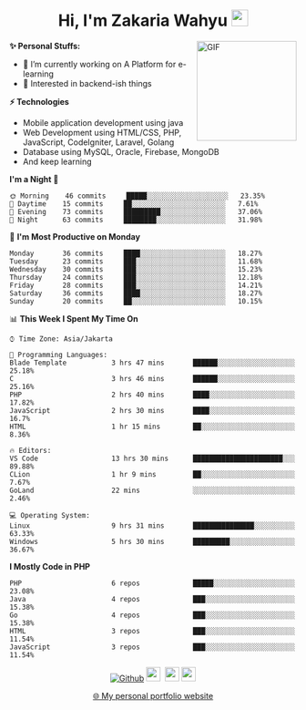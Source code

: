 <h1 align="center">Hi, I'm Zakaria Wahyu <img src="https://github.com/TheDudeThatCode/TheDudeThatCode/blob/master/Assets/Hi.gif" width="29px"></h1>

<img align="right" alt="GIF" height="175px" src="https://www.nayakapratama.co.id/wp-content/uploads/2019/07/Website-Maintenance.gif" />

**✨ Personal Stuffs:**
- 🔭 I’m currently working on A Platform for e-learning 
- 🌱 Interested in backend-ish things

**⚡ Technologies**
- Mobile application development using java
- Web Development using HTML/CSS, PHP, JavaScript, CodeIgniter, Laravel, Golang
- Database using MySQL, Oracle, Firebase, MongoDB
- And keep learning

<!--START_SECTION:waka-->
**I'm a Night 🦉** 

```text
🌞 Morning    46 commits     █████░░░░░░░░░░░░░░░░░░░░   23.35% 
🌆 Daytime    15 commits     ██░░░░░░░░░░░░░░░░░░░░░░░   7.61% 
🌃 Evening    73 commits     █████████░░░░░░░░░░░░░░░░   37.06% 
🌙 Night      63 commits     ████████░░░░░░░░░░░░░░░░░   31.98%

```
📅 **I'm Most Productive on Monday** 

```text
Monday       36 commits     ████░░░░░░░░░░░░░░░░░░░░░   18.27% 
Tuesday      23 commits     ███░░░░░░░░░░░░░░░░░░░░░░   11.68% 
Wednesday    30 commits     ███░░░░░░░░░░░░░░░░░░░░░░   15.23% 
Thursday     24 commits     ███░░░░░░░░░░░░░░░░░░░░░░   12.18% 
Friday       28 commits     ███░░░░░░░░░░░░░░░░░░░░░░   14.21% 
Saturday     36 commits     ████░░░░░░░░░░░░░░░░░░░░░   18.27% 
Sunday       20 commits     ██░░░░░░░░░░░░░░░░░░░░░░░   10.15%

```


📊 **This Week I Spent My Time On** 

```text
⌚︎ Time Zone: Asia/Jakarta

💬 Programming Languages: 
Blade Template           3 hrs 47 mins       ██████░░░░░░░░░░░░░░░░░░░   25.18% 
C                        3 hrs 46 mins       ██████░░░░░░░░░░░░░░░░░░░   25.16% 
PHP                      2 hrs 40 mins       ████░░░░░░░░░░░░░░░░░░░░░   17.82% 
JavaScript               2 hrs 30 mins       ████░░░░░░░░░░░░░░░░░░░░░   16.7% 
HTML                     1 hr 15 mins        ██░░░░░░░░░░░░░░░░░░░░░░░   8.36%

🔥 Editors: 
VS Code                  13 hrs 30 mins      ██████████████████████░░░   89.88% 
CLion                    1 hr 9 mins         ██░░░░░░░░░░░░░░░░░░░░░░░   7.67% 
GoLand                   22 mins             ░░░░░░░░░░░░░░░░░░░░░░░░░   2.46%

💻 Operating System: 
Linux                    9 hrs 31 mins       ███████████████░░░░░░░░░░   63.33% 
Windows                  5 hrs 30 mins       █████████░░░░░░░░░░░░░░░░   36.67%

```

**I Mostly Code in PHP** 

```text
PHP                      6 repos             █████░░░░░░░░░░░░░░░░░░░░   23.08% 
Java                     4 repos             ███░░░░░░░░░░░░░░░░░░░░░░   15.38% 
Go                       4 repos             ███░░░░░░░░░░░░░░░░░░░░░░   15.38% 
HTML                     3 repos             ███░░░░░░░░░░░░░░░░░░░░░░   11.54% 
JavaScript               3 repos             ███░░░░░░░░░░░░░░░░░░░░░░   11.54%

```



<!--END_SECTION:waka-->

<p align="center">
<a href="https://github.com/zakariawahyu" target="_blank"><img alt="Github" src="https://img.shields.io/badge/GitHub-%2312100E.svg?&style=for-the-badge&logo=Github&logoColor=white" /></a>
<a href="https://www.twitter.com/_zakariawahyu"><img src="https://img.shields.io/badge/twitter-%231DA1F2.svg?&style=for-the-badge&logo=twitter&logoColor=white" height=25></a> 
<a href="https://www.linkedin.com/in/zakariawahyu"><img src="https://img.shields.io/badge/linkedin-%230077B5.svg?&style=for-the-badge&logo=linkedin&logoColor=white" height=25></a> 
<a href="https://www.instagram.com/_zakariawahyu"><img src="https://img.shields.io/badge/instagram-%23E4405F.svg?&style=for-the-badge&logo=instagram&logoColor=white" height=25></a></p>
<p align="center"><a href="https://www.zakariawahyu.site">🌐 My personal portfolio website</a></p>
